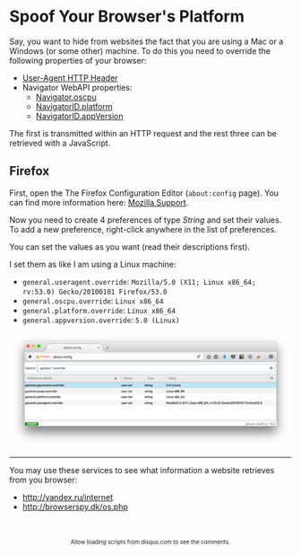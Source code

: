 # Spoof Your Browser's Platform

Say, you want to hide from websites the fact that you are using a Mac or a
Windows (or some other) machine. To do this you need to override the following
properties of your browser:

- [User-Agent HTTP Header](https://developer.mozilla.org/en-US/docs/Web/HTTP/Headers/User-Agent/Firefox)
- Navigator WebAPI properties:
    - [Navigator.oscpu](https://developer.mozilla.org/en-US/docs/Web/API/Navigator/oscpu)
    - [NavigatorID.platform](https://developer.mozilla.org/en-US/docs/Web/API/NavigatorID/platform)
    - [NavigatorID.appVersion](https://developer.mozilla.org/en-US/docs/Web/API/NavigatorID/appVersion)

The first is transmitted within an HTTP request and the rest three can be
retrieved with a JavaScript.

## Firefox

First, open the The Firefox Configuration Editor (`about:config` page). You can
find more information here:
[Mozilla Support](https://support.mozilla.org/en-US/kb/about-config-editor-firefox).

Now you need to create 4 preferences of type _String_ and set their values.
To add a new preference, right-click anywhere in the list of preferences.

You can set the values as you want (read their descriptions first).

I set them as like I am using a Linux machine:

  - `general.useragent.override`: `Mozilla/5.0 (X11; Linux x86_64; rv:53.0) Gecko/20100101 Firefox/53.0`
  - `general.oscpu.override`: `Linux x86_64`
  - `general.platform.override`: `Linux x86_64`
  - `general.appversion.override`: `5.0 (Linux)`

![](./img/screen_shot_2017-06-11_at_19.36.49.png)

----

You may use these services to see what information a website retrieves from you
browser:
   - <http://yandex.ru/internet>
   - <http://browserspy.dk/os.php>

<br/>
<ClientOnly>
<Disqus shortname="notes-maxie-xyz" />
</ClientOnly>

<br/>
<div style="text-align: center; font-size: x-small">
    Allow loading scripts from disqus.com to see the comments.
</div>
